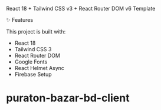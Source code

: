 React 18 + Tailwind CSS v3 + React Router DOM v6 Template

✨ Features

This project is built with:

- React 18  
- Tailwind CSS 3  
- React Router DOM  
- Google Fonts
- React Helmet Async
- Firebase Setup

# puraton-bazar-bd-client
